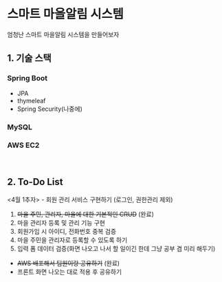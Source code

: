 # 스마트 마을알림 시스템
엄청난 스마트 마을알림 시스템을 만들어보자
<br>

## 1. 기술 스택
### Spring Boot
- JPA
- thymeleaf
- Spring Security(나중에)
### MySQL
### AWS EC2

<br>

## 2. To-Do List
<4월 1추자> - 회원 관리 서비스 구현하기 (로그인, 권한관리 제외)
1. ~~마을 주민, 관리자, 마을에 대한 기본적인 CRUD~~ (완료)
2. 마을 관리자 등록 및 관리 기능 구현 
3. 회원가입 시 아이디, 전화번호 중복 검증
4. 마을 주민을 관리자로 등록할 수 있도록 하기
5. 입력 폼 데이터 검증(화면 나오고 나서 할 일이긴 한데 그냥 공부 겸 미리 해두기)

+ ~~AWS 배포해서 팀원이랑 공유하기~~ (완료)
+ 프론트 화면 나오는 대로 적용 후 공유하기